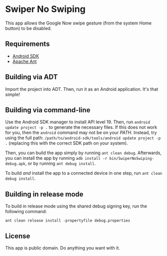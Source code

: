 # Swiper No Swiping

This app allows the Google Now swipe gesture (from the system Home button) to be disabled.

## Requirements

 * [Android SDK](http://developer.android.com/sdk/index.html)
 * [Apache Ant](http://ant.apache.org/)

## Building via ADT

Import the project into ADT. Then, run it as an Android application. It's that simple!

## Building via command-line

Use the Android SDK manager to install API level 19. Then, run `android update project -p .` to generate the necessary files. If this does not work for you, then the `android` command may not be on your *PATH*. Instead, try using the full path: `/path/to/android-sdk/tools/android update project -p .` (replacing this with the correct SDK path on your system).

Then, you can build the app simply by running `ant clean debug`. Afterwards, you can install the app by running `adb install -r bin/SwiperNoSwiping-debug.apk`, or by running `ant debug install`.

To build *and* install the app to a connected device in one step, run `ant clean debug install`.

## Building in release mode

To build in release mode using the shared debug signing key, run the following command:

    ant clean release install -propertyfile debug.properties

## License

This app is public domain. Do anything you want with it.
